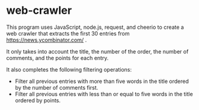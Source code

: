 # web-crawler

This program uses JavaScript, node.js, request, and cheerio to create a web crawler that extracts the first 30 entries from https://news.ycombinator.com/ .

It only takes into account the title, the number of the order, the number of comments, and the points for each entry.

It also completes the following filtering operations:
<ul>
  <li>Filter all previous entries with more than five words in the title ordered by the number of comments first.</li>
  <li>Filter all previous entries with less than or equal to five words in the title ordered by points.</li>
</ul>
